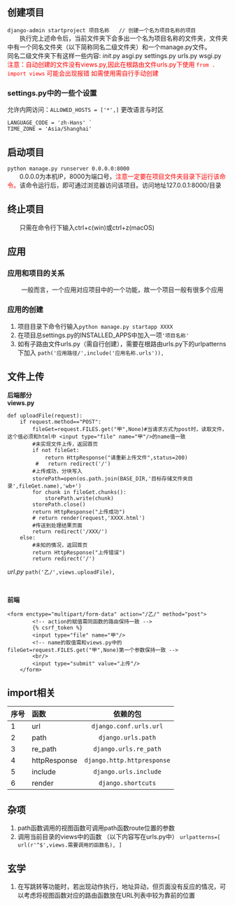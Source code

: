 ## 创建项目
`
django-admin startproject 项目名称   // 创建一个名为项目名称的项目
`<br>
&emsp;&emsp;执行完上述命令后，当前文件夹下会多出一个名为项目名称的文件夹，文件夹中有一个同名文件夹（以下简称同名二级文件夹）和一个manage.py文件。
<br>
同名二级文件夹下有这样一些内容:
_init_.py
asgi.py
settings.py
urls.py
wsgi.py
<font color='red'>注意：自动创建的文件没有views.py,因此在根路由文件urls.py下使用
`
from . import views
`
可能会出现报错
如需使用需自行手动创建</font>
### settings.py中的一些个设置
允许内网访问：`ALLOWED_HOSTS = ['*',]`
更改语言与时区
```
LANGUAGE_CODE = 'zh-Hans' `
TIME_ZONE = 'Asia/Shanghai'
```

## 启动项目
`
   python manage.py runserver 0.0.0.0:8000
`
<br>
&emsp;&emsp;0.0.0.0为本机IP，8000为端口号，<font color='red'>注意一定要在项目文件夹目录下运行该命令。</font>该命令运行后，即可通过浏览器访问该项目。访问地址127.0.0.1:8000/目录
## 终止项目
&emsp;&emsp;只需在命令行下输入ctrl+c(win)或ctrl+z(macOS)

## 应用
### 应用和项目的关系
&emsp;&emsp; 一般而言，一个应用对应项目中的一个功能，故一个项目一般有很多个应用
### 应用的创建
1. 项目目录下命令行输入`python manage.py startapp XXXX`
2. 在项目总settings.py的INSTALLED_APPS中加入一项`'项目名称'`
3. 如有子路由文件urls.py（需自行创建），需要在根路由urls.py下的urlpatterns下加入
   `path('应用路径/',include('应用名称.urls')),`

## 文件上传<br>
**后端部分** <br>
**views.py**<br>
```
def uploadFile(request):
    if request.method=="POST":
        fileGet=request.FILES.get("甲",None)#当请求方式为post时，读取文件，这个值必须和html中 <input type="file" name="甲"/>的name值一致
        #未实现文件上传，返回首页
        if not fileGet:
            return HttpResponse("请重新上传文件",status=200)
         #   return redirect('/')
        #上传成功，分块写入
        storePath=open(os.path.join(BASE_DIR,'目标存储文件夹目录',fileGet.name),'wb+')
        for chunk in fileGet.chunks():
            storePath.write(chunk)
        storePath.close()
        return HttpResponse("上传成功")
        # return render(request,'XXXX.html')      
        #传送到处理结果页面
        return redirect('/XXX/')
    else:
        #未知的情况，返回首页
        return HttpResponse("上传错误")
        return redirect('/')
```


_url.py_
`path('乙/',views.uploadFile),`

<br>

**前端**<br>
```
<form enctype="multipart/form-data" action="/乙/" method="post">
        <!-- action的赋值需同函数的路由保持一致 -->
        {% csrf_token %}
        <input type="file" name="甲"/>
        <!-- name的取值需和views.py中的 fileGet=request.FILES.get("甲",None)第一个参数保持一致 -->
        <br/>
        <input type="submit" value="上传"/>
    </form>
```

## import相关
| 序号  | 函数| 依赖的包| 
| --- | :--- | :---: | 
| 1  | url| `django.conf.urls.url` | 
| 2 | path| `django.urls.path` |
| 3 | re_path| `django.urls.re_path` |
| 4 | httpResponse | `django.http.httpresponse` |
| 5 | include| `django.urls.include`|
| 6 |render | `django.shortcuts` |

## 杂项
1. path函数调用的视图函数可调用path函数route位置的参数
2. 调用当前目录的views中的函数
   （以下内容写在urls.py中）
`
urlpatterns=[
    url(r'^$',views.需要调用的函数名),
]
`

## 玄学
1. 在写跳转等功能时，若出现动作执行，地址异动，但页面没有反应的情况，可以考虑将视图函数对应的路由函数放在URL列表中较为靠前的位置

